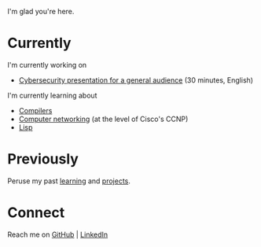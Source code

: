 I'm glad you're here.

# Currently

I'm currently working on

- [Cybersecurity presentation for a general audience](cysec-g30.md) (30 minutes, English)

I'm currently learning about

- [Compilers](compilers.md)
- [Computer networking]() (at the level of Cisco's CCNP)
- [Lisp](lisp.md)

# Previously

Peruse my past [learning](learn/past.md) and [projects](proj/past.md).

# Connect

Reach me on [GitHub](https://github.com/shw3512) \| [LinkedIn](https://www.linkedin.com/in/stephen-wolff-0x200/)
